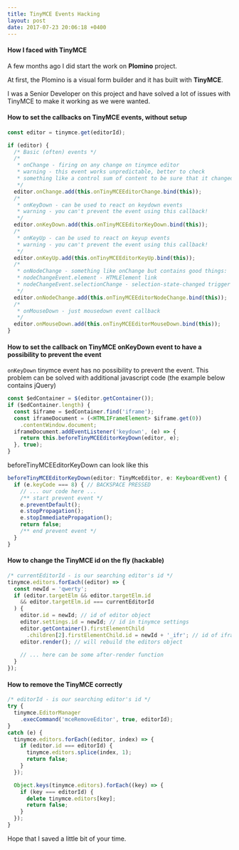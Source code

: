 ```yaml
---
title: TinyMCE Events Hacking
layout: post
date: 2017-07-23 20:06:18 +0400
---
```


#### How I faced with TinyMCE

A few months ago I did start the work on **Plomino** project. 

At first, the Plomino is a visual form builder and it has built with **TinyMCE**.

I was a Senior Developer on this project and have solved a lot of issues with TinyMCE to make it working as we were wanted.

#### How to set the callbacks on TinyMCE events, without setup

```javascript
const editor = tinymce.get(editorId);

if (editor) {
  /* Basic (often) events */
  /* 
   * onChange - firing on any change on tinymce editor 
   * warning - this event works unpredictable, better to check 
   * something like a control sum of content to be sure that it changed!
   */
  editor.onChange.add(this.onTinyMCEEditorChange.bind(this));
  /* 
   * onKeyDown - can be used to react on keydown events 
   * warning - you can't prevent the event using this callback!
   */
  editor.onKeyDown.add(this.onTinyMCEEditorKeyDown.bind(this));
  /* 
   * onKeyUp - can be used to react on keyup events 
   * warning - you can't prevent the event using this callback!
   */
  editor.onKeyUp.add(this.onTinyMCEEditorKeyUp.bind(this));
  /* 
   * onNodeChange - something like onChange but contains good things:
   * nodeChangeEvent.element - HTMLElement link
   * nodeChangeEvent.selectionChange - selection-state-changed trigger
   */
  editor.onNodeChange.add(this.onTinyMCEEditorNodeChange.bind(this));
  /* 
   * onMouseDown - just mousedown event callback
   */
  editor.onMouseDown.add(this.onTinyMCEEditorMouseDown.bind(this));
}
```

#### How to set the callback on TinyMCE onKeyDown event to have a possibility to prevent the event

`onKeyDown` tinymce event has no possibility to prevent the event. This problem can be solved with additional javascript code (the example below contains jQuery)

```javascript
const $edContainer = $(editor.getContainer());
if ($edContainer.length) {
  const $iframe = $edContainer.find('iframe');
  const iframeDocument = (<HTMLIFrameElement> $iframe.get(0))
    .contentWindow.document;
  iframeDocument.addEventListener('keydown', (e) => {
    return this.beforeTinyMCEEditorKeyDown(editor, e);
  }, true);
}
```

beforeTinyMCEEditorKeyDown can look like this

```javascript
beforeTinyMCEEditorKeyDown(editor: TinyMceEditor, e: KeyboardEvent) {
  if (e.keyCode === 8) { // BACKSPACE PRESSED
    // ... our code here ...
    /** start prevent event */
    e.preventDefault();
    e.stopPropagation();
    e.stopImmediatePropagation();
    return false;
    /** end prevent event */
  }
}
```

#### How to change the TinyMCE id on the fly (hackable)

```javascript
/* currentEditorId - is our searching editor's id */
tinymce.editors.forEach((editor) => {
  const newId = 'qwerty';
  if (editor.targetElm && editor.targetElm.id 
    && editor.targetElm.id === currentEditorId
  ) {
    editor.id = newId; // id of editor object
    editor.settings.id = newId; // id in tinymce settings
    editor.getContainer().firstElementChild
      .children[2].firstElementChild.id = newId + '_ifr'; // id of iframe
    editor.render(); // will rebuild the editors object
  
    // ... here can be some after-render function
  }
});
```

#### How to remove the TinyMCE correctly

```javascript
/* editorId - is our searching editor's id */
try {
  tinymce.EditorManager
    .execCommand('mceRemoveEditor', true, editorId);
}
catch (e) {
  tinymce.editors.forEach((editor, index) => {
    if (editor.id === editorId) {
      tinymce.editors.splice(index, 1);
      return false;
    }
  });

  Object.keys(tinymce.editors).forEach((key) => {
    if (key === editorId) {
      delete tinymce.editors[key];
      return false;
    }
  });
}
```

Hope that I saved a little bit of your time.
